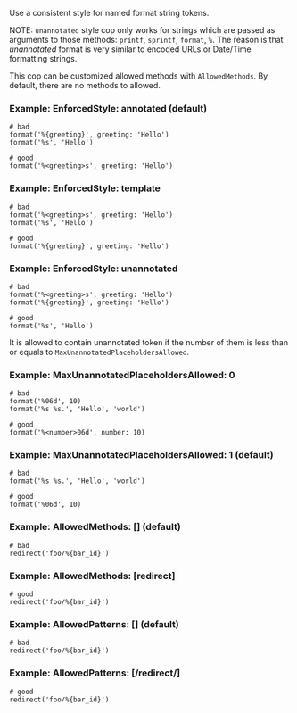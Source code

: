 Use a consistent style for named format string tokens.

NOTE: `unannotated` style cop only works for strings
which are passed as arguments to those methods:
`printf`, `sprintf`, `format`, `%`.
The reason is that _unannotated_ format is very similar
to encoded URLs or Date/Time formatting strings.

This cop can be customized allowed methods with `AllowedMethods`.
By default, there are no methods to allowed.

### Example: EnforcedStyle: annotated (default)

    # bad
    format('%{greeting}', greeting: 'Hello')
    format('%s', 'Hello')

    # good
    format('%<greeting>s', greeting: 'Hello')

### Example: EnforcedStyle: template

    # bad
    format('%<greeting>s', greeting: 'Hello')
    format('%s', 'Hello')

    # good
    format('%{greeting}', greeting: 'Hello')

### Example: EnforcedStyle: unannotated

    # bad
    format('%<greeting>s', greeting: 'Hello')
    format('%{greeting}', greeting: 'Hello')

    # good
    format('%s', 'Hello')

It is allowed to contain unannotated token
if the number of them is less than or equals to
`MaxUnannotatedPlaceholdersAllowed`.

### Example: MaxUnannotatedPlaceholdersAllowed: 0

    # bad
    format('%06d', 10)
    format('%s %s.', 'Hello', 'world')

    # good
    format('%<number>06d', number: 10)

### Example: MaxUnannotatedPlaceholdersAllowed: 1 (default)

    # bad
    format('%s %s.', 'Hello', 'world')

    # good
    format('%06d', 10)

### Example: AllowedMethods: [] (default)

    # bad
    redirect('foo/%{bar_id}')

### Example: AllowedMethods: [redirect]

    # good
    redirect('foo/%{bar_id}')

### Example: AllowedPatterns: [] (default)

    # bad
    redirect('foo/%{bar_id}')

### Example: AllowedPatterns: [/redirect/]

    # good
    redirect('foo/%{bar_id}')
